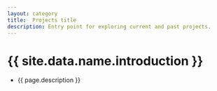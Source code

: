 ```yaml
---
layout: category
title:  Projects title
description: Entry point for exploring current and past projects.
---
```


# {{ site.data.name.introduction }}
- {{ page.description }}

